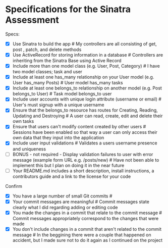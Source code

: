 # Specifications for the Sinatra Assessment

Specs:
- [x] Use Sinatra to build the app
        # My controllers are all consisting of get, post , patch, and delete methods
- [x] Use ActiveRecord for storing information in a database
        # Controllers are inheriting from the Sinatra Base using Active Record
- [x] Include more than one model class (e.g. User, Post, Category) 
        # I have two model classes; task and user
- [x] Include at least one has_many relationship on your User model (e.g. User has_many Posts) 
        # User model has_many tasks
- [x] Include at least one belongs_to relationship on another model (e.g. Post belongs_to User)
        # Task model belongs_to user
- [x] Include user accounts with unique login attribute (username or email)
        # User's must signup with a unique username
- [x] Ensure that the belongs_to resource has routes for Creating, Reading, Updating and Destroying
        # A user can read, create, edit and delete their own tasks
- [x] Ensure that users can't modify content created by other users
        # Sessions have been enabled so that way a user can only access their own data that they input into the application
- [x] Include user input validations
        # Validates a users username presence and uniqueness
- [ ] BONUS - not required - Display validation failures to user with error message (example form URL e.g. /posts/new)
        # Have not been able to implement this but I plan on doing it in the near future
- [ ] Your README.md includes a short description, install instructions, a contributors guide and a link to the license for your code

Confirm
- [x] You have a large number of small Git commits
        # 
- [x] Your commit messages are meaningful
        # Commit messages state clearly what I did regarding adding or editing code
- [x] You made the changes in a commit that relate to the commit message
        # Commit messages appropriately correspond to the changes that were made
- [x] You don't include changes in a commit that aren't related to the commit message
        # In the beggining there were a couple that happened on accident, but I made sure not to do it again as I continued on the project